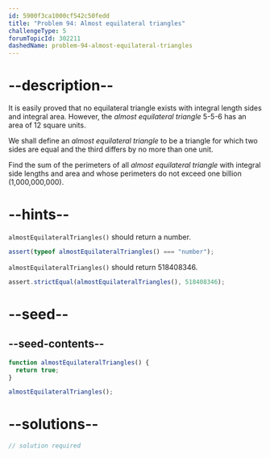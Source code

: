 ```yaml
---
id: 5900f3ca1000cf542c50fedd
title: "Problem 94: Almost equilateral triangles"
challengeType: 5
forumTopicId: 302211
dashedName: problem-94-almost-equilateral-triangles
---
```


# --description--

It is easily proved that no equilateral triangle exists with integral length sides and integral area. However, the <dfn>almost equilateral triangle</dfn> 5-5-6 has an area of 12 square units.

We shall define an <dfn>almost equilateral triangle</dfn> to be a triangle for which two sides are equal and the third differs by no more than one unit.

Find the sum of the perimeters of all <dfn>almost equilateral triangle</dfn> with integral side lengths and area and whose perimeters do not exceed one billion (1,000,000,000).

# --hints--

`almostEquilateralTriangles()` should return a number.

```js
assert(typeof almostEquilateralTriangles() === "number");
```

`almostEquilateralTriangles()` should return 518408346.

```js
assert.strictEqual(almostEquilateralTriangles(), 518408346);
```

# --seed--

## --seed-contents--

```js
function almostEquilateralTriangles() {
  return true;
}

almostEquilateralTriangles();
```

# --solutions--

```js
// solution required
```
